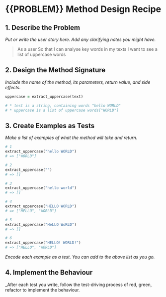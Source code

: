 # {{PROBLEM}} Method Design Recipe


## 1. Describe the Problem

_Put or write the user story here. Add any clarifying notes you might have._

> As a user
> So that I can analyse key words in my texts
> I want to see a list of uppercase words


## 2. Design the Method Signature

_Include the name of the method, its parameters, return value, and side effects._

```ruby
uppercase = extract_uppercase(text)

# * test is a string, containing words "hello WORLD"
# * uppercase is a list of uppercase words["WORLD"]
```

## 3. Create Examples as Tests

_Make a list of examples of what the method will take and return._

```ruby
# 1
extract_uppercase("hello WORLD")
# => ["WORLD"]

# 2
extract_uppercase("")
# => []

# 3
extract_uppercase("hello world")
# => []

# 4
extract_uppercase("HELLO WORLD")
# => ["HELLO", "WORLD"]

# 5
extract_uppercase("HeLLO WoRLD")
# => []

# 6
extract_uppercase("HELLO! WORLD!")
# => ["HELLO", "WORLD"]
```

_Encode each example as a test. You can add to the above list as you go._


## 4. Implement the Behaviour

_After each test you write, follow the test-driving process of red, green, refactor to implement the behaviour.
